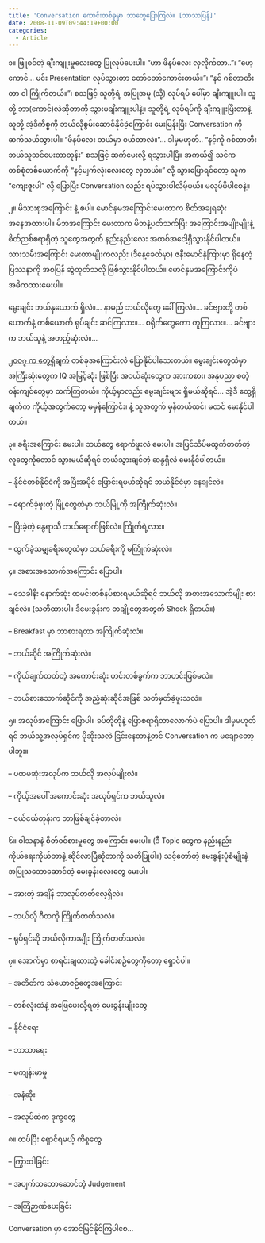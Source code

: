 ```yaml
---
title: 'Conversation ကောင်းတစ်ခုမှာ ဘာတွေပြောကြလဲ။ [ဘာသာပြန်]'
date: 2008-11-09T09:44:19+00:00
categories:
  - Article
---
```

၁။ ဖြူစင်တဲ့ ချီးကျူးမှုလေးတွေ ပြုလုပ်ပေးပါ။ “ဟာ ဖိနပ်လေး လှလိုက်တာ..”၊ “ဟေ့ကောင်… မင်း Presentation လုပ်သွားတာ တော်တော်ကောင်းတယ်။”၊ “နင် ဂစ်တာတီးတာ ငါ ကြိုက်တယ်။”၊ စသဖြင့် သူတို့ရဲ့ အပြုအမူ (သို့) လုပ်ရပ် ပေါ်မှာ ချီးကျူးပါ။ သူတို့ ဘာ(ကောင်)လဲဆိုတာကို သွားမချီးကျူးပါနဲ့။ သူတို့ရဲ့ လုပ်ရပ်ကို ချီးကျူးပြီးတာနဲ့ သူတို့ အဲ့ဒီကိစ္စကို ဘယ်လိုစွမ်းဆောင်နိုင်ခဲ့ကြောင်း မေးမြန်းပြီး Conversation ကို ဆက်သယ်သွားပါ။ “ဖိနပ်လေး ဘယ်မှာ ဝယ်တာလဲ။”… ဒါမှမဟုတ်.. “နင့်ကို ဂစ်တာတီး ဘယ်သူသင်ပေးတာတုန်း” စသဖြင့် ဆက်မေးလို့ ရသွားပါပြီ။ အကယ်၍ သင်က တစ်စုံတစ်ယောက်ကို “နင့်မျက်လုံးလေးတွေ လှတယ်။” လို့ သွားပြောရင်တော့ သူက “ကျေးဇူးပါ” လို့ ပြောပြီး Conversation လည်း ရပ်သွားပါလိမ့်မယ်။ မလုပ်မိပါစေနဲ့။

၂။ မိသားစုအကြောင်း နဲ့ စပါ။ မောင်နှမအကြောင်းမေးတာက စိတ်အချရဆုံး အနေအထားပါ။ မိဘအကြောင်း မေးတာက မိဘနဲ့ပတ်သက်ပြီး အကြောင်းအမျိုးမျိုးနဲ့ စိတ်ညစ်စရာရှိတဲ့ သူတွေအတွက် နည်းနည်းလေး အထစ်အငေါ့ရှိသွားနိုင်ပါတယ်။ သားသမီးအကြောင်း မေးတာမျိုးကလည်း (ဒီနေ့ခေတ်မှာ) ဇနီးမောင်နှံကြားမှာ ရှိနေတဲ့ ပြဿနာကို အစပြန် ဆွဲထုတ်သလို ဖြစ်သွားနိုင်ပါတယ်။ မောင်နှမအကြောင်းကိုပဲ အဓိကထားမေးပါ။

မွေးချင်း ဘယ်နှယောက် ရှိလဲ။… နာမည် ဘယ်လိုတွေ ခေါ်ကြလဲ။… ခင်ဗျားတို့ တစ်ယောက်နဲ့ တစ်ယောက် ရုပ်ချင်း ဆင်ကြလား။… စရိုက်တွေကော တူကြလား။… ခင်ဗျားက ဘယ်သူနဲ့ အတည့်ဆုံးလဲ။&#8230;

<a href="http://www.livescience.com/1651-study-older-siblings-higher-iqs.html" target="_blank">၂၀ဝ၇ က တွေ့ရှိချက်</a> တစ်ခုအကြောင်းလဲ ပြောနိုင်ပါသေးတယ်။ မွေးချင်းတွေထဲမှာ အကြီးဆုံးတွေက IQ အမြင့်ဆုံး ဖြစ်ပြီး အငယ်ဆုံးတွေက အားကစား၊ အနုပညာ စတဲ့ ဝန်းကျင်တွေမှာ ထက်ကြတယ်။ ကိုယ့်မှာလည်း မွေးချင်းများ ရှိမယ်ဆိုရင်… အဲ့ဒီ တွေ့ရှိချက်က ကိုယ့်အတွက်တော့ မမှန်ကြောင်း၊ နဲ့ သူအတွက် မှန်တယ်ထင်၊ မထင် မေးနိုင်ပါတယ်။

၃။ ခရီးအကြောင်း မေးပါ။ ဘယ်တွေ ရောက်ဖူးလဲ မေးပါ။ အပြင်သိပ်မထွက်တတ်တဲ့ လူတွေကိုတောင် သွားမယ်ဆိုရင် ဘယ်သွားချင်တဲ့ ဆန္ဒရှိလဲ မေးနိုင်ပါတယ်။

&#8211; နိုင်ငံတစ်နိုင်ငံကို အပြီးအပိုင် ပြောင်းရမယ်ဆိုရင် ဘယ်နိုင်ငံမှာ နေချင်လဲ။
  
&#8211; ရောက်ခဲ့ဖူးတဲ့ မြို့တွေထဲမှာ ဘယ်မြို့ကို အကြိုက်ဆုံးလဲ။
  
&#8211; ပြီးခဲ့တဲ့ နွေရာသီ ဘယ်ရောက်ဖြစ်လဲ။ ကြိုက်ရဲ့လား။
  
&#8211; ထွက်ခဲ့သမျှခရီးတွေထဲမှာ ဘယ်ခရီးကို မကြိုက်ဆုံးလဲ။

၄။ အစားအသောက်အကြောင်း ပြောပါ။

&#8211; သေခါနီး နောက်ဆုံး ထမင်းတစ်နပ်စားရမယ်ဆိုရင် ဘယ်လို အစားအသောက်မျိုး စားချင်လဲ။ (သတိထားပါ။ ဒီမေးခွန်းက တချို့တွေအတွက် Shock ရှိတယ်။)
  
&#8211; Breakfast မှာ ဘာစားရတာ အကြိုက်ဆုံးလဲ။
  
&#8211; ဘယ်ဆိုင် အကြိုက်ဆုံးလဲ။
  
&#8211; ကိုယ်ချက်တတ်တဲ့ အကောင်းဆုံး ဟင်းတစ်ခွက်က ဘာဟင်းဖြစ်မလဲ။
  
&#8211; ဘယ်စားသောက်ဆိုင်ကို အညံ့ဆုံးဆိုင်အဖြစ် သတ်မှတ်ခဲ့ဖူးသလဲ။

၅။ အလုပ်အကြောင်း ပြောပါ။ ခပ်တိုတိုနဲ့ ပြောစရာရှိတာလောက်ပဲ ပြောပါ။ ဒါမှမဟုတ်ရင် ဘယ်သူ့အလုပ်ရှင်က ပိုဆိုးသလဲ ငြင်းနေတာနဲ့တင် Conversation က မချောတော့ပါဘူး။

&#8211; ပထမဆုံးအလုပ်က ဘယ်လို အလုပ်မျိုးလဲ။
  
&#8211; ကိုယ့်အပေါ် အကောင်းဆုံး အလုပ်ရှင်က ဘယ်သူလဲ။
  
&#8211; ငယ်ငယ်တုန်းက ဘာဖြစ်ချင်ခဲ့တာလဲ။

၆။ ဝါသနာနဲ့ စိတ်ဝင်စားမှုတွေ အကြောင်း မေးပါ။ (ဒီ Topic တွေက နည်းနည်း ကိုယ်ရေးကိုယ်တာနဲ့ ဆိုင်လာပြီဆိုတာကို သတိပြုပါ။) သင့်တော်တဲ့ မေးခွန်းပုံစံမျိုးနဲ့ အပြုသဘောဆောင်တဲ့ မေးခွန်းလေးတွေ မေးပါ။

&#8211; အားတဲ့ အချိန် ဘာလုပ်တတ်လေ့ရှိလဲ။
  
&#8211; ဘယ်လို ဂီတကို ကြိုက်တတ်သလဲ။
  
&#8211; ရုပ်ရှင်ဆို ဘယ်လိုကားမျိုး ကြိုက်တတ်သလဲ။

၇။ အောက်မှာ စာရင်းချထားတဲ့ ခေါင်းစဉ်တွေကိုတော့ ရှောင်ပါ။

&#8211; အတိတ်က သံယောဇဉ်တွေအကြောင်း
  
&#8211; တစ်လုံးထဲနဲ့ အဖြေပေးလို့ရတဲ့ မေးခွန်းမျိုးတွေ
  
&#8211; နိုင်ငံရေး
  
&#8211; ဘာသာရေး
  
&#8211; မကျန်းမာမှု
  
&#8211; အနံ့ဆိုး
  
&#8211; အလုပ်ထဲက ဒုက္ခတွေ

၈။ ထပ်ပြီး ရှောင်ရမယ့် ကိစ္စတွေ

&#8211; ကြွားဝါခြင်း
  
&#8211; အပျက်သဘောဆောင်တဲ့ Judgement
  
&#8211; အကြံဉာဏ်ပေးခြင်း

Conversation မှာ အောင်မြင်နိုင်ကြပါစေ…